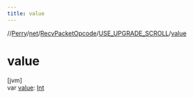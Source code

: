 ```yaml
---
title: value
---
```

//[Perry](../../../../index.html)/[net](../../index.html)/[RecvPacketOpcode](../index.html)/[USE_UPGRADE_SCROLL](index.html)/[value](value.html)



# value



[jvm]\
var [value](value.html): [Int](https://kotlinlang.org/api/latest/jvm/stdlib/kotlin/-int/index.html)




